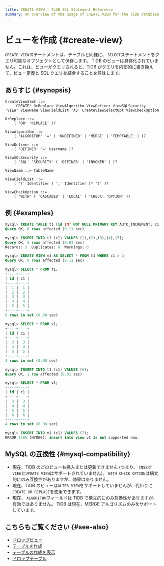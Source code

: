 ```yaml
---
title: CREATE VIEW | TiDB SQL Statement Reference
summary: An overview of the usage of CREATE VIEW for the TiDB database.
---
```


# ビューを作成 {#create-view}

`CREATE VIEW`ステートメントは、テーブルと同様に、 `SELECT`ステートメントをクエリ可能なオブジェクトとして保存します。 TiDB のビューは具体化されていません。これは、ビューがクエリされると、TiDB がクエリを内部的に書き換えて、ビュー定義と SQL クエリを結合することを意味します。

## あらすじ {#synopsis}

```ebnf+diagram
CreateViewStmt ::=
    'CREATE' OrReplace ViewAlgorithm ViewDefiner ViewSQLSecurity 'VIEW' ViewName ViewFieldList 'AS' CreateViewSelectOpt ViewCheckOption

OrReplace ::=
    ( 'OR' 'REPLACE' )?

ViewAlgorithm ::=
    ( 'ALGORITHM' '=' ( 'UNDEFINED' | 'MERGE' | 'TEMPTABLE' ) )?

ViewDefiner ::=
    ( 'DEFINER' '=' Username )?

ViewSQLSecurity ::=
    ( 'SQL' 'SECURITY' ( 'DEFINER' | 'INVOKER' ) )?

ViewName ::= TableName

ViewFieldList ::=
    ( '(' Identifier ( ',' Identifier )* ')' )?

ViewCheckOption ::=
    ( 'WITH' ( 'CASCADED' | 'LOCAL' ) 'CHECK' 'OPTION' )?
```

## 例 {#examples}

```sql
mysql> CREATE TABLE t1 (id INT NOT NULL PRIMARY KEY AUTO_INCREMENT, c1 INT NOT NULL);
Query OK, 0 rows affected (0.11 sec)

mysql> INSERT INTO t1 (c1) VALUES (1),(2),(3),(4),(5);
Query OK, 5 rows affected (0.03 sec)
Records: 5  Duplicates: 0  Warnings: 0

mysql> CREATE VIEW v1 AS SELECT * FROM t1 WHERE c1 > 2;
Query OK, 0 rows affected (0.11 sec)

mysql> SELECT * FROM t1;
+----+----+
| id | c1 |
+----+----+
|  1 |  1 |
|  2 |  2 |
|  3 |  3 |
|  4 |  4 |
|  5 |  5 |
+----+----+
5 rows in set (0.00 sec)

mysql> SELECT * FROM v1;
+----+----+
| id | c1 |
+----+----+
|  3 |  3 |
|  4 |  4 |
|  5 |  5 |
+----+----+
3 rows in set (0.00 sec)

mysql> INSERT INTO t1 (c1) VALUES (6);
Query OK, 1 row affected (0.01 sec)

mysql> SELECT * FROM v1;
+----+----+
| id | c1 |
+----+----+
|  3 |  3 |
|  4 |  4 |
|  5 |  5 |
|  6 |  6 |
+----+----+
4 rows in set (0.00 sec)

mysql> INSERT INTO v1 (c1) VALUES (7);
ERROR 1105 (HY000): insert into view v1 is not supported now.
```

## MySQL の互換性 {#mysql-compatibility}

-   現在、TiDB のどのビューも挿入または更新できません (つまり、 `INSERT VIEW`と`UPDATE VIEW`はサポートされていません)。 `WITH CHECK OPTION`は構文的にのみ互換性がありますが、効果はありません。
-   現在、TiDB のビューは`ALTER VIEW`をサポートしていませんが、代わりに`CREATE OR REPLACE`を使用できます。
-   現在、 `ALGORITHM`フィールドは TiDB で構文的にのみ互換性がありますが、有効ではありません。 TiDB は現在、MERGE アルゴリズムのみをサポートしています。

## こちらもご覧ください {#see-also}

-   [ドロップビュー](/sql-statements/sql-statement-drop-view.md)
-   [テーブルを作成](/sql-statements/sql-statement-create-table.md)
-   [テーブルの作成を表示](/sql-statements/sql-statement-show-create-table.md)
-   [ドロップテーブル](/sql-statements/sql-statement-drop-table.md)
